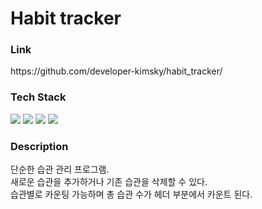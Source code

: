 <h1>Habit tracker</h1>
<h3>Link</h3>
<p>https://github.com/developer-kimsky/habit_tracker/</p>

<h3>Tech Stack</h3>
<div style=="display:flex;">
  <img src="https://img.shields.io/badge/HTML5-E34F26?style=flat&logo=HTML5&logoColor=white"/>
  <img src="https://img.shields.io/badge/JavaScript-F7DF1E?style=flat&logo=JavaScript&logoColor=white"/>
  <img src="https://img.shields.io/badge/CSS3-1572B6?style=flat&logo=CSS3&logoColor=white"/>
  <img src="https://img.shields.io/badge/React-61DAFB?style=flat&logo=React&logoColor=white"/>
</div>

<h3>Description</h3>
<p>단순한 습관 관리 프로그램.<br>새로운 습관을 추가하거나 기존 습관을 삭제할 수 있다.<br>습관별로 카운팅 가능하며 총 습관 수가 헤더 부분에서 카운트 된다.</p>







